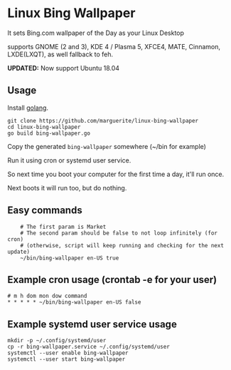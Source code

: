 # Linux Bing Wallpaper

It sets Bing.com wallpaper of the Day as your Linux Desktop

supports GNOME (2 and 3), KDE 4 / Plasma 5, XFCE4, MATE, Cinnamon, LXDE(LXQT), as well fallback to feh.

**UPDATED:** Now support Ubuntu 18.04

## Usage

Install [golang](https://golang.org).

    git clone https://github.com/marguerite/linux-bing-wallpaper
    cd linux-bing-wallpaper
    go build bing-wallpaper.go

Copy the generated `bing-wallpaper` somewhere (~/bin for example)

Run it using cron or systemd user service.

So next time you boot your computer for the first time a day, it'll run once.

Next boots it will run too, but do nothing.

## Easy commands

        # The first param is Market
        # The second param should be false to not loop infinitely (for cron)
        # (otherwise, script will keep running and checking for the next update)
        ~/bin/bing-wallpaper en-US true

## Example cron usage (crontab -e for your user)
```
# m h dom mon dow command
* * * * * ~/bin/bing-wallpaper en-US false
```

## Example systemd user service usage

    mkdir -p ~/.config/systemd/user
    cp -r bing-wallpaper.service ~/.config/systemd/user
    systemctl --user enable bing-wallpaper
    systemctl --user start bing-wallpaper

